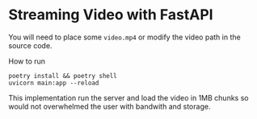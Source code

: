 # Streaming Video with FastAPI

You will need to place some `video.mp4` or modify the video path in the source code.

How to run
```
poetry install && poetry shell
uvicorn main:app --reload
```

This implementation run the server and load the video in 1MB chunks so would not overwhelmed the user with bandwith and storage.